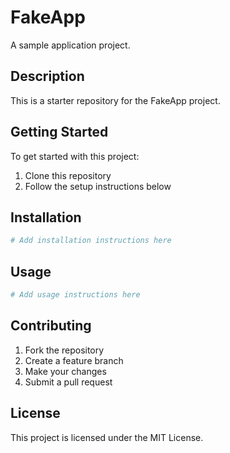 # FakeApp

A sample application project.

## Description

This is a starter repository for the FakeApp project.

## Getting Started

To get started with this project:

1. Clone this repository
2. Follow the setup instructions below

## Installation

```bash
# Add installation instructions here
```

## Usage

```bash
# Add usage instructions here
```

## Contributing

1. Fork the repository
2. Create a feature branch
3. Make your changes
4. Submit a pull request

## License

This project is licensed under the MIT License.
